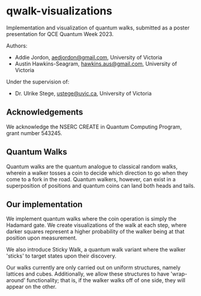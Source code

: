 # qwalk-visualizations
Implementation and visualization of quantum walks, submitted as a poster presentation for QCE Quantum Week 2023.

Authors:
- Addie Jordon, aedjordon@gmail.com, University of Victoria
- Austin Hawkins-Seagram, hawkins.aus@gmail.com, University of Victoria

Under the supervision of:
- Dr. Ulrike Stege, ustege@uvic.ca, University of Victoria

## Acknowledgements
We acknowledge the NSERC CREATE in Quantum Computing Program, grant number 543245.

## Quantum Walks
Quantum walks are the quantum analogue to classical random walks, wherein a walker tosses a coin to decide which direction to go when they come to a fork in the road. Quantum walkers, however, can exist in a superposition of positions and quantum coins can land both heads and tails. 

## Our implementation
We implement quantum walks where the coin operation is simply the Hadamard gate. We create visualizations of the walk at each step, where darker squares represent a higher probability of the walker being at that position upon measurement.

We also introduce Sticky Walk, a quantum walk variant where the walker 'sticks' to target states upon their discovery. 

Our walks currently are only carried out on uniform structures, namely lattices and cubes. Additionally, we allow these structures to have 'wrap-around' functionality; that is, if the walker walks off of one side, they will appear on the other. 
